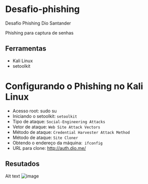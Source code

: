 # Desafio-phishing
Desafio Phishing Dio Santander 

Phishing para captura de senhas <br>
## Ferramentas
- Kali Linux
- setoolkit
# Configurando o Phishing no Kali Linux
- Acesso root: sudo su
- Iniciando o setoolkit: ```setoolkit```
- Tipo de ataque: ```Social-Engineering Attacks```
- Vetor de ataque: ```Web Site Attack Vectors```
- Método de ataque: ```Credential Harvester Attack Method ```
- Método de ataque: ```Site Cloner```
- Obtendo o endereço da máquina:``` ifconfig```
- URL para clone: http://auth.dio.me/
## Resutados <br>
Alt text
![image](https://github.com/AlanGermano/Desafio-phishing/assets/62569434/2bc2b6d5-2aa9-47ee-9d13-cb0ea1cb5ddf)
